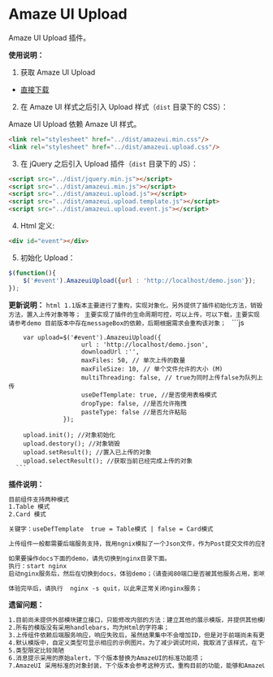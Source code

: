 # Amaze UI Upload

Amaze UI Upload 插件。

**使用说明：**


1. 获取 Amaze UI Upload

  - [直接下载](https://github.com/xfworld/amazeuiUpload)

2. 在 Amaze UI 样式之后引入 Upload 样式（`dist` 目录下的 CSS）：

  Amaze UI Upload 依赖 Amaze UI 样式。

  ```html
  <link rel="stylesheet" href="../dist/amazeui.min.css"/>
  <link rel="stylesheet" href="../dist/amazeui.upload.css"/>
  ```

3. 在 jQuery 之后引入 Upload 插件（`dist` 目录下的 JS）：

  ```html
  <script src="../dist/jquery.min.js"></script>
  <script src="../dist/amazeui.min.js"></script>
  <script src="../dist/amazeui.upload.js"></script>
  <script src="../dist/amazeui.upload.template.js"></script>
  <script src="../dist/amazeui.upload.event.js"></script>
  ```

4. Html 定义:
  ```html
  <div id="event"></div>
  ```


5. 初始化 Upload：

  ```js
  $(function(){
 	  $('#event').AmazeuiUpload({url : 'http://localhost/demo.json'});
  });
  ```



**更新说明：**
    ```html
    1.1版本主要进行了重构，实现对象化，另外提供了插件初始化方法，销毁方法，置入上传对象等等；
    主要实现了插件的生命周期可控，可以上传，可以下载，主要实现请参考demo
    目前版本中存在messageBox的依赖，后期根据需求会重构该对象；
    ```
    ```js

     	var upload=$('#event').AmazeuiUpload({
     	                url : 'http://localhost/demo.json',
     	                downloadUrl :'',
     	                maxFiles: 50, // 单次上传的数量
                        maxFileSize: 10, // 单个文件允许的大小 (M)
                        multiThreading: false, // true为同时上传false为队列上传
                        useDefTemplate: true, //是否使用表格模式
                        dropType: false, //是否允许拖拽
                        pasteType: false //是否允许粘贴
     	           });

        upload.init(); //对象初始化
        upload.destory(); //对象销毁
        upload.setResult(); //置入已上传的对象
        upload.selectResult(); //获取当前已经完成上传的对象
      ```


**插件说明：**
  ```html
  目前组件支持两种模式
  1.Table 模式
  2.Card 模式

  关键字：useDefTemplate  true = Table模式 | false = Card模式

  上传组件一般都需要后端服务支持，我用ngnix模拟了一个Json文件，作为Post提交文件的应答输出；

  如果要操作docs下面的demo，请先切换到nginx目录下面。
  执行：start nginx
  启动nginx服务后，然后在切换到docs，体验demo；（请查阅80端口是否被其他服务占用，影响nginx启动）

  体验完毕后，请执行  nginx -s quit，以此来正常关闭nginx服务；
  ```

**遗留问题：**
  ```html
  1.目前尚未提供外部模块建立接口，只能修改内部的方法：建立其他的展示模版，并提供其他模版的操作项；
  2.所有的模版没有采用handlebars，均为Html的字符串；
  3.上传组件依赖后端服务响应，响应失败后，虽然结果集中不会增加ID，但是对于前端尚未有更多的测试；
  4.默认模版中，自定义类型可显示相应的示例图片。为了减少调试时间，我取消了该样式，在下个版本那种会增加进去；图片加载还存在问题，需要考虑采用懒加载的模式，加载完成后在显示图片；
  5.类型限定比较简陋
  6.消息提示采用的原始alert，下个版本替换为AmazeUI的标准功能项；
  7.AmazeUI 采用标准的对象封装，下个版本会参考这种方式，重构目前的功能，能够和AmazeUI进行统一打包，并使用AmazeUI中相关的UI的各种事件，减少依赖和解耦；
   ```
